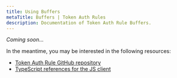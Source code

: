 ```yaml
---
title: Using Buffers
metaTitle: Buffers | Token Auth Rules
description: Documentation of Token Auth Rule Buffers.
---
```


_Coming soon..._

In the meantime, you may be interested in the following resources:

- [Token Auth Rule GitHub repository](https://github.com/metaplex-foundation/mpl-token-auth-rules)
- [TypeScript references for the JS client](https://mpl-token-auth-rules.typedoc.metaplex.com/)
